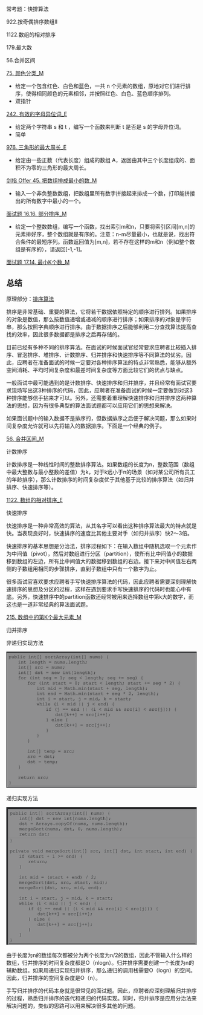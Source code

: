 常考题：快排算法

922.按奇偶排序数组II

1122.数组的相对排序

179.最大数

56.合并区间

[75. 颜色分类_M](../explain/75.%20颜色分类_M.md)

- 给定一个包含红色、白色和蓝色，一共 n 个元素的数组，原地对它们进行排序，使得相同颜色的元素相邻，并按照红色、白色、蓝色顺序排列。
- 双指针

[242. 有效的字母异位词_E](../explain/242.%20有效的字母异位词_E.md)

- 给定两个字符串 s 和 t ，编写一个函数来判断 t 是否是 s 的字母异位词。
- 简单

[976. 三角形的最大周长_E](../explain/976.%20三角形的最大周长_E.md)

- 给定由一些正数（代表长度）组成的数组 A，返回由其中三个长度组成的、面积不为零的三角形的最大周长。

[剑指 Offer 45. 把数组排成最小的数_M](../explain/剑指%20Offer%2045.%20把数组排成最小的数_M.md)

- 输入一个非负整数数组，把数组里所有数字拼接起来排成一个数，打印能拼接出的所有数字中最小的一个。

[面试题 16.16. 部分排序_M](../explain/面试题%2016.16.%20部分排序_M.md)

- 给定一个整数数组，编写一个函数，找出索引m和n，只要将索引区间[m,n]的元素排好序，整个数组就是有序的。注意：n-m尽量最小，也就是说，找出符合条件的最短序列。函数返回值为[m,n]，若不存在这样的m和n（例如整个数组是有序的），请返回[-1,-1]。

[面试题 17.14. 最小K个数_M](../explain/面试题%2017.14.%20最小K个数_M.md)


## 总结

原理部分：[排序算法](../原理/排序算法.md)

排序是非常基础、重要的算法，它将若干数据依照特定的顺序进行排列。如果排序的对象是数值，那么按数值递增或递减的顺序进行排序；如果排序的对象是字符串，那么按照字典顺序进行排序。由于数据排序之后能够利用二分查找算法提高查找的效率，因此很多数据都是排序之后再存储的。

目前已经有多种不同的排序算法。在面试的时候面试官经常要求应聘者比较插入排序、冒泡排序、堆排序、计数排序、归并排序和快速排序等不同算法的优劣。因此，应聘者在准备面试的时候一定要对各种排序算法的特点非常熟悉，能够从额外空间消耗、平均时间复杂度和最差时间复杂度等方面比较它们的优点与缺点。

一般面试中最可能遇到的是计数排序、快速排序和归并排序，并且经常有面试官要求现场写出这3种排序的代码，因此，应聘者在准备面试的时候一定要做到对这3种排序能够信手拈来才可以。另外，还需要着重理解快速排序和归并排序这两种算法的思想，因为有很多典型的算法面试题都可以应用它们的思想来解决。

如果面试题中的输入数据不是排序的，但数据排序之后便于解决问题，那么如果时间复杂度允许就可以先将输入的数据排序。下面是一个经典的例子。

[56. 合并区间_M](../explain/56.%20合并区间_M.md)

计数排序

计数排序是一种线性时间的整数排序算法。如果数组的长度为n，整数范围（数组中最大整数与最小整数的差值）为k，对于k远小于n的场景（如对某公司所有员工的年龄排序），那么计数排序的时间复杂度优于其他基于比较的排序算法（如归并排序、快速排序等）。

[1122. 数组的相对排序_E](../explain/1122.%20数组的相对排序_E.md)

快速排序

快速排序是一种非常高效的算法，从其名字可以看出这种排序算法最大的特点就是快。当表现良好时，快速排序的速度比其他主要对手（如归并排序）快2～3倍。

快速排序的基本思想是分治法，排序过程如下：在输入数组中随机选取一个元素作为中间值（pivot），然后对数组进行分区（partition），使所有比中间值小的数据移到数组的左边，所有比中间值大的数据移到数组的右边。接下来对中间值左右两侧的子数组用相同的步骤排序，直到子数组中只有一个数字为止。

很多面试官喜欢要求应聘者手写快速排序算法的代码，因此应聘者需要深刻理解快速排序的思想及分区的过程，这样在遇到要求手写快速排序的代码时也能心中有底。另外，快速排序中的partition函数还经常被用来选择数组中第k大的数字，而这也是一道非常经典的算法面试题。

[215. 数组中的第K个最大元素_M](../explain/215.%20数组中的第K个最大元素_M.md)

归并排序

非递归实现方法

![](img/Pasted%20image%2020210907090106.png)

递归实现方法

![](img/Pasted%20image%2020210907090121.png)

由于长度为n的数组每次都被分为两个长度为n/2的数组，因此不管输入什么样的数组，归并排序的时间复杂度都是O（nlogn）。归并排序需要创建一个长度为n的辅助数组。如果用递归实现归并排序，那么递归的调用栈需要O（logn）的空间。因此，归并排序的空间复杂度是O（n）。

手写归并排序的代码本身就是很常见的面试题。因此，应聘者应深刻理解归并排序的过程，熟悉归并排序的迭代和递归的代码实现。同时，归并排序是应用分治法来解决问题的，类似的思路可以用来解决很多其他的问题。